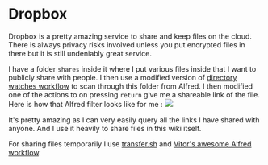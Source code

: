 # Dropbox
Dropbox is a pretty amazing service to share and keep files on the cloud. There is always privacy risks involved unless you put encrypted files in there but it is still undeniably great service.

I have a folder `shares` inside it where I put various files inside that I want to publicly share with people. I then use a modified version of [directory watches workflow](https://www.dropbox.com/s/kme10u2pycwcx1l/directory%20watches.alfredworkflow?dl=1) to scan through this folder from Alfred. I then modified one of the actions to on pressing `return` give me a shareable link of the file. Here is how that Alfred filter looks like for me : 
![](https://i.imgur.com/ipbEhil.png)

It's pretty amazing as I can very easily query all the links I have shared with anyone. And I use it heavily to share files in this wiki itself.

For sharing files temporarily I use [transfer.sh](https://transfer.sh) and [Vitor's awesome Alfred workflow](https://www.alfredforum.com/topic/5233-uploadfile-%E2%80%94-upload-files-and-directories-for-easy-sharing/).


